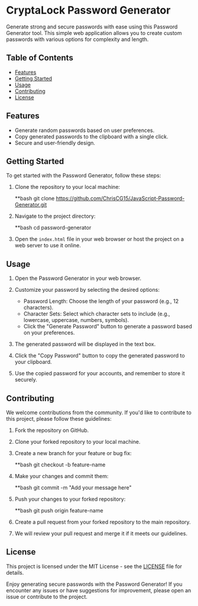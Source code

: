 # CryptaLock Password Generator

Generate strong and secure passwords with ease using this Password Generator tool. This simple web application allows you to create custom passwords with various options for complexity and length.

## Table of Contents

- [Features](#features)
- [Getting Started](#getting-started)
- [Usage](#usage)
- [Contributing](#contributing)
- [License](#license)

## Features

- Generate random passwords based on user preferences.
- Copy generated passwords to the clipboard with a single click.
- Secure and user-friendly design.

## Getting Started

To get started with the Password Generator, follow these steps:

1. Clone the repository to your local machine:

   **bash
   git clone https://github.com/ChrisCG15/JavaScript-Password-Generator.git

2. Navigate to the project directory:

   **bash
   cd password-generator

3. Open the `index.html` file in your web browser or host the project on a web server to use it online.

## Usage

1. Open the Password Generator in your web browser.

2. Customize your password by selecting the desired options:

   - Password Length: Choose the length of your password (e.g., 12 characters).
   - Character Sets: Select which character sets to include (e.g., lowercase, uppercase, numbers, symbols).
   - Click the "Generate Password" button to generate a password based on your preferences.

3. The generated password will be displayed in the text box.

4. Click the "Copy Password" button to copy the generated password to your clipboard.

5. Use the copied password for your accounts, and remember to store it securely.

## Contributing

We welcome contributions from the community. If you'd like to contribute to this project, please follow these guidelines:

1. Fork the repository on GitHub.

2. Clone your forked repository to your local machine.

3. Create a new branch for your feature or bug fix:

   **bash
   git checkout -b feature-name

4. Make your changes and commit them:

   **bash
   git commit -m "Add your message here"
   

5. Push your changes to your forked repository:

   **bash
   git push origin feature-name
   
6. Create a pull request from your forked repository to the main repository.

7. We will review your pull request and merge it if it meets our guidelines.

## License

This project is licensed under the MIT License - see the [LICENSE](LICENSE) file for details.

Enjoy generating secure passwords with the Password Generator! If you encounter any issues or have suggestions for improvement, please open an issue or contribute to the project.
